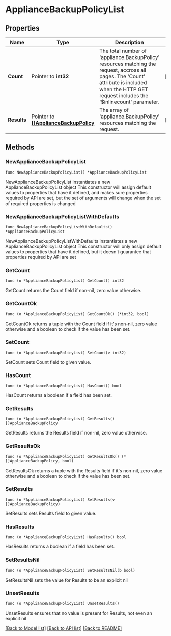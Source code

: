 # ApplianceBackupPolicyList

## Properties

Name | Type | Description | Notes
------------ | ------------- | ------------- | -------------
**Count** | Pointer to **int32** | The total number of &#39;appliance.BackupPolicy&#39; resources matching the request, accross all pages. The &#39;Count&#39; attribute is included when the HTTP GET request includes the &#39;$inlinecount&#39; parameter. | [optional] 
**Results** | Pointer to [**[]ApplianceBackupPolicy**](ApplianceBackupPolicy.md) | The array of &#39;appliance.BackupPolicy&#39; resources matching the request. | [optional] 

## Methods

### NewApplianceBackupPolicyList

`func NewApplianceBackupPolicyList() *ApplianceBackupPolicyList`

NewApplianceBackupPolicyList instantiates a new ApplianceBackupPolicyList object
This constructor will assign default values to properties that have it defined,
and makes sure properties required by API are set, but the set of arguments
will change when the set of required properties is changed

### NewApplianceBackupPolicyListWithDefaults

`func NewApplianceBackupPolicyListWithDefaults() *ApplianceBackupPolicyList`

NewApplianceBackupPolicyListWithDefaults instantiates a new ApplianceBackupPolicyList object
This constructor will only assign default values to properties that have it defined,
but it doesn't guarantee that properties required by API are set

### GetCount

`func (o *ApplianceBackupPolicyList) GetCount() int32`

GetCount returns the Count field if non-nil, zero value otherwise.

### GetCountOk

`func (o *ApplianceBackupPolicyList) GetCountOk() (*int32, bool)`

GetCountOk returns a tuple with the Count field if it's non-nil, zero value otherwise
and a boolean to check if the value has been set.

### SetCount

`func (o *ApplianceBackupPolicyList) SetCount(v int32)`

SetCount sets Count field to given value.

### HasCount

`func (o *ApplianceBackupPolicyList) HasCount() bool`

HasCount returns a boolean if a field has been set.

### GetResults

`func (o *ApplianceBackupPolicyList) GetResults() []ApplianceBackupPolicy`

GetResults returns the Results field if non-nil, zero value otherwise.

### GetResultsOk

`func (o *ApplianceBackupPolicyList) GetResultsOk() (*[]ApplianceBackupPolicy, bool)`

GetResultsOk returns a tuple with the Results field if it's non-nil, zero value otherwise
and a boolean to check if the value has been set.

### SetResults

`func (o *ApplianceBackupPolicyList) SetResults(v []ApplianceBackupPolicy)`

SetResults sets Results field to given value.

### HasResults

`func (o *ApplianceBackupPolicyList) HasResults() bool`

HasResults returns a boolean if a field has been set.

### SetResultsNil

`func (o *ApplianceBackupPolicyList) SetResultsNil(b bool)`

 SetResultsNil sets the value for Results to be an explicit nil

### UnsetResults
`func (o *ApplianceBackupPolicyList) UnsetResults()`

UnsetResults ensures that no value is present for Results, not even an explicit nil

[[Back to Model list]](../README.md#documentation-for-models) [[Back to API list]](../README.md#documentation-for-api-endpoints) [[Back to README]](../README.md)


